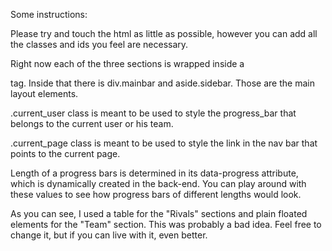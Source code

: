 Some instructions:

Please try and touch the html as little as possible, however you can add
all the classes and ids you feel are necessary.

Right now each of the three sections is wrapped inside a <section> tag.
Inside that there is div.mainbar and aside.sidebar. Those are the main layout elements.

.current_user class is meant to be used to style the progress_bar that belongs to
the current user or his team.

.current_page class is meant to be used to style the link in the nav bar that points
to the current page.

Length of a progress bars is determined in its data-progress attribute, which is dynamically
created in the back-end. You can play around with these values to see how
progress bars of different lengths would look.

As you can see, I used a table for the "Rivals" sections and plain floated elements for the "Team"
section. This was probably a bad idea. Feel free to change it, but if you can live with it, even better.
